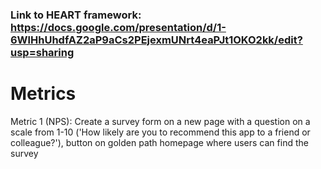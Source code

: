 ### Link to HEART framework: https://docs.google.com/presentation/d/1-6WlHhUhdfAZ2aP9aCs2PEjexmUNrt4eaPJt1OKO2kk/edit?usp=sharing


# Metrics

Metric 1 (NPS): Create a survey form on a new page with a question on a scale from 1-10 ('How likely are you to recommend this app to a friend or colleague?'), button on golden path homepage where users can find the survey

